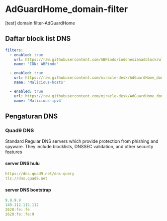 # AdGuardHome_domain-filter
[test] domain filter-AdGuardHome
## Daftar block list DNS
```yml
filters:
  - enabled: true
    url: https://raw.githubusercontent.com/ABPindo/indonesianadblockrules/master/subscriptions/abpindo.txt
    name: 'IDN: ABPindo'

  - enabled: true
    url: https://raw.githubusercontent.com/miracle-desk/AdGuardHome_domain-filter/main/Malicious-hosts.txt
    name: 'Malicious-hosts'

  - enabled: true
    url: https://raw.githubusercontent.com/miracle-desk/AdGuardHome_domain-filter/main/Malicious-ipv4.txt
    name: 'Malicious-ipv4'
```
## Pengaturan DNS
### Quad9 DNS
Standard Regular DNS servers which provide protection from phishing and spyware. They include blocklists, DNSSEC validation, and other security features
#### server DNS hulu
```yml
https://dns.quad9.net/dns-query
tls://dns.quad9.net
```
#### server DNS bootstrap
```yml
9.9.9.9
149.112.112.112
2620:fe::fe
2620:fe::fe:9
```

